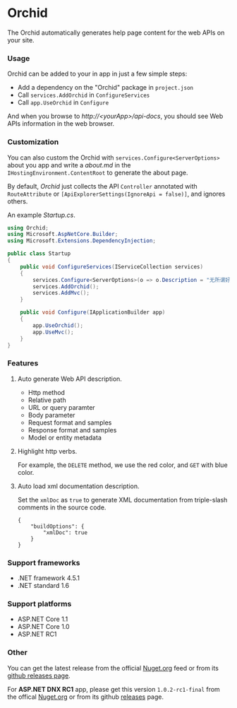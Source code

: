 # Orchid

The Orchid automatically generates help page content for the web APIs on your site.

### Usage

Orchid can be added to your in app in just a few simple steps:

- Add a dependency on the "Orchid" package in `project.json`
- Call `services.AddOrchid` in `ConfigureServices`
- Call `app.UseOrchid` in `Configure`

And when you browse to *http://&lt;yourApp&gt;/api-docs*, you should see Web APIs information in the web browser. 

### Customization

You can also custom the Orchid with `services.Configure<ServerOptions>` about you app and write a *about.md* in the `IHostingEnvironment.ContentRoot` to generate the about page.

By default, *Orchid* just collects the API `Controller` annotated with `RouteAttribute` or `[ApiExplorerSettings(IgnoreApi = false)]`, and ignores others.

An example *Startup.cs*.

```cs
using Orchid;
using Microsoft.AspNetCore.Builder;
using Microsoft.Extensions.DependencyInjection;

public class Startup
{
    public void ConfigureServices(IServiceCollection services)
    {
        services.Configure<ServerOptions>(o => o.Description = "无所谓好或不好，人生一场虚空大梦，韶华白首，不过转瞬。惟有天道恒在，往复循环，不曾更改…… —— 慕容紫英.仙剑奇侠传 4》");
        services.AddOrchid();
        services.AddMvc();
    }

    public void Configure(IApplicationBuilder app)
    {
        app.UseOrchid();
        app.UseMvc();
    }
}
```

### Features

1. Auto generate Web API description.

    - Http method
    - Relative path
    - URL or query paramter
    - Body parameter
    - Request format and samples
    - Response format and samples
    - Model or entity metadata

2. Highlight http verbs.

    For example, the `DELETE` method, we use the red color, and `GET` with blue color.

3. Auto load xml documentation description.

    Set the `xmlDoc` as `true` to generate XML documentation from triple-slash comments in the source code.

    ```
    {
        "buildOptions": {
            "xmlDoc": true
        }
    }
    ```

### Support frameworks

- .NET framework 4.5.1
- .NET standard 1.6

### Support platforms

- ASP.NET Core 1.1
- ASP.NET Core 1.0
- ASP.NET RC1

### Other

You can get the latest release from the official [Nuget.org](https://www.nuget.org/packages/Orchid/) feed or from its [github releases page](https://github.com/qqbuby/Orchid/releases).

For **ASP.NET DNX RC1** app, please get this version `1.0.2-rc1-final` from the offical [Nuget.org](https://www.nuget.org/packages/AspNetX.Server/1.0.2-rc1-final) or from its github [releases](https://github.com/qqbuby/Orchid/releases/tag/v1.0.2-rc1-final) page.
